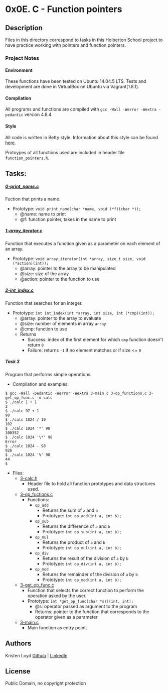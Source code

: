 # 0x0E. C - Function pointers

## Description
Files in this directory correspond to tasks in this Holberton School project to have practice working with pointers and function pointers. 

### Project Notes
#### Environment
These functions have been tested on Ubuntu 14.04.5 LTS.
Tests and development are done in VirtualBox on Ubuntu via Vagrant(1.8.1).
#### Compilation
All programs and functions are compiled with `gcc -Wall -Werror -Wextra -pedantic` version 4.8.4
#### Style
All code is written in Betty style. Information about this style can be found [here](https://github.com/holbertonschool/Betty/wiki).

Protoypes of all functions used are included in header file `function_pointers.h`.

## Tasks:

##### [0-print_name.c](0-print_name.c)
Fuction that prints a name.
* Prototype: `void print_name(char *name, void (*f)(char *));`
  * @name: name to print
  * @f: function pointer, takes in the name to print
  
##### [1-array_iterator.c](1-array_iterator.c)
Function that executes a function given as a parameter on each element of an array.
* Prototype: `void array_iterator(int *array, size_t size, void (*action)(int));`
  * @array: pointer to the array to be manipulated
  * @size: size of the array
  * @action: pointer to the function to use

##### [2-int_index.c](2-int_index.c)
Function that searches for an integer.
* Prototype: `int int_index(int *array, int size, int (*cmp)(int));`
  * @array: pointer to the array to evaluate
  * @size: number of elements in array `array`
  * @cmp: function to use
  * Returns
    * Success: index of the first element for which `cmp` function doesn't return `0`
    * Failure: returns `-1` if no element matches or if size <= `0`

##### Task 3
Program that performs simple operations.
* Compilation and examples:
```
$ gcc -Wall -pedantic -Werror -Wextra 3-main.c 3-op_functions.c 3-get_op_func.c -o calc
$ ./calc 1 + 1
2
$ ./calc 97 + 1
98
$ ./calc 1024 / 10
102
$ ./calc 1024 '*' 98
100352
$ ./calc 1024 '\*' 98
Error
$ ./calc 1024 - 98
926
$ ./calc 1024 '%' 98
44
$
```
* Files:
  * [3-calc.h](3-calc.h)
    * Header file to hold all function prototypes and data structures used.
  * [3-op_fuctions.c](3-op_functions.c)
    * Functions:
      * `op_add`
        * Returns the sum of `a` and `b`
        * Prototype: `int op_add(int a, int b);`
      * `op_sub`
        * Returns the difference of `a` and `b`
        * Prototype: `int op_sub(int a, int b);`
      * `op_mul`
        * Returns the product of `a` and `b`
        * Prototype: `int op_mul(int a, int b);`
      * `op_div`
        * Returns the result of the division of `a` by `b`
        * Prototype: `int op_div(int a, int b);`
      * `op_mod`
        * Returns the remainder of the division of `a` by `b`
        * Prototype: `int op_mod(int a, int b);`
  * [3-get_op_func.c](3-get_op_func.c)
    * Function that selects the correct function to perform the operation asked by the user.
    * Prototype: `int *get_op_func(char *s))(int, int);`
      * @s: operator passed as argument to the program
      * Returns: pointer to the function that corresponds to the operator given as a parameter
  * [3-main.c](3-main.c)
    *   Main function as entry point.


## Authors
Kristen Loyd        [Github](https://github.com/KRLoyd) |  [LinkedIn](https://www.linkedin.com/in/kristen-loyd-34984a92)

## License
Public Domain, no copyright protection
